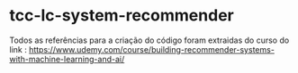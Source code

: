 # tcc-lc-system-recommender

Todos as referências para a criação do código foram extraidas do curso do link : https://www.udemy.com/course/building-recommender-systems-with-machine-learning-and-ai/ 
